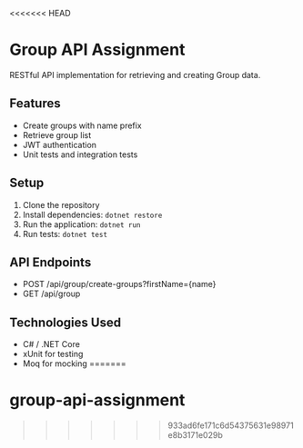 <<<<<<< HEAD
# Group API Assignment

RESTful API implementation for retrieving and creating Group data.

## Features
- Create groups with name prefix
- Retrieve group list
- JWT authentication
- Unit tests and integration tests

## Setup
1. Clone the repository
2. Install dependencies: `dotnet restore`
3. Run the application: `dotnet run`
4. Run tests: `dotnet test`

## API Endpoints
- POST /api/group/create-groups?firstName={name}
- GET /api/group

## Technologies Used
- C# / .NET Core
- xUnit for testing
- Moq for mocking 
=======
# group-api-assignment
>>>>>>> 933ad6fe171c6d54375631e98971e8b3171e029b
